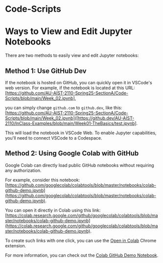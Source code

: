 # Code-Scripts

# Ways to View and Edit Jupyter Notebooks

There are two methods to easily view and edit Jupyter notebooks:

## Method 1: Use GitHub Dev

If the notebook is hosted on GitHub, you can quickly open it in VSCode's web version. For example, if the notebook is located at this URL: [https://github.com/AU-AIST-2110-Spring25-SectionA/Code-Scripts/blob/main/Week_02.ipynb], 

you can simply change `github.com` to `github.dev`, like this: [https://github.com/AU-AIST-2110-Spring25-SectionA/Code-Scripts/blob/main/Week_02.ipynb]([https://github.dev/AU-AIST-2110/InClass-Examples/blob/main/Week01-TheBasics/test.ipynb].

This will load the notebook in VSCode Web. To enable Jupyter capabilities, you'll need to connect VSCode to a Codespace. 

## Method 2: Using Google Colab with GitHub

Google Colab can directly load public GitHub notebooks without requiring any authorization.

For example, consider this notebook: [https://github.com/googlecolab/colabtools/blob/master/notebooks/colab-github-demo.ipynb](https://github.com/googlecolab/colabtools/blob/master/notebooks/colab-github-demo.ipynb).

You can open it directly in Colab using this link: [https://colab.research.google.com/github/googlecolab/colabtools/blob/master/notebooks/colab-github-demo.ipynb](https://colab.research.google.com/github/googlecolab/colabtools/blob/master/notebooks/colab-github-demo.ipynb).

To create such links with one click, you can use the [Open in Colab](https://chrome.google.com/webstore/detail/open-in-colab/iogfkhleblhcpcekbiedikdehleodpjo) Chrome extension.

For more information, you can check out the [Colab GitHub Demo Notebook](https://colab.research.google.com/github/googlecolab/colabtools/blob/master/notebooks/colab-github-demo.ipynb).


